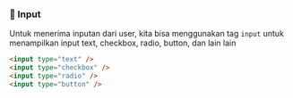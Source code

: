 ### :pencil: Input

Untuk menerima inputan dari user, kita bisa menggunakan tag `input` untuk menampilkan input text, checkbox, radio, button, dan lain lain

```html
<input type="text" />
<input type="checkbox" />
<input type="radio" />
<input type="button" />
```
